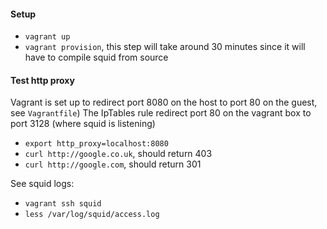 #### Setup
- `vagrant up`
- `vagrant provision`, this step will take around 30 minutes since it will have to compile squid from source

#### Test http proxy
Vagrant is set up to redirect port 8080 on the host to port 80 on the guest, see `Vagrantfile`)
The IpTables rule redirect port 80 on the vagrant box to port 3128 (where squid is listening)
- `export http_proxy=localhost:8080`
- `curl http://google.co.uk`, should return 403
- `curl http://google.com`, should return 301

See squid logs:
- `vagrant ssh squid`
- `less /var/log/squid/access.log`
 